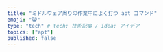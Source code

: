 ```yaml
---
title: "ミドルウェア周りの作業中によく打つ apt コマンド"
emoji: "😸"
type: "tech" # tech: 技術記事 / idea: アイデア
topics: ["apt"]
published: false
---
```


<!-- todo -->